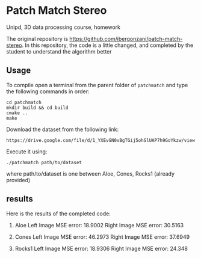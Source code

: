 # Patch Match Stereo
Unipd, 3D data processing course, homework

The original repository is https://github.com/ibergonzani/patch-match-stereo.
In this repository, the code is a little changed, and completed by the student to understand the algorithm better

## Usage
To compile open a terminal from the parent folder of ```patchmatch``` and type the following commands in order:
```
cd patchmatch
mkdir build && cd build
cmake ..
make 
```
Download the dataset from the following link:
```
https://drive.google.com/file/d/1_YXEvGN0vBgTGij5ohSlUAP7h9GoYkzw/view
```
Execute it using:
```
./patchmatch path/to/dataset
```
where path/to/dataset is one between Aloe, Cones, Rocks1 (already provided)


## results
Here is the results of the completed code:
1) Aloe
   Left Image MSE error: 18.9002 Right Image MSE error: 30.5163

2) Cones
   Left Image MSE error: 46.2973 Right Image MSE error: 37.6949

3) Rocks1
   Left Image MSE error: 18.9306 Right Image MSE error: 24.348